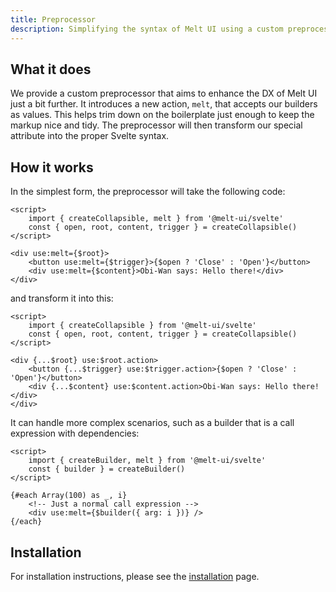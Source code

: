 ```yaml
---
title: Preprocessor
description: Simplifying the syntax of Melt UI using a custom preprocessor.
---
```


## What it does

We provide a custom preprocessor that aims to enhance the DX of Melt UI just a bit further. It
introduces a new action, `melt`, that accepts our builders as values. This helps trim down on the
boilerplate just enough to keep the markup nice and tidy. The preprocessor will then transform our special
attribute into the proper Svelte syntax.

## How it works

In the simplest form, the preprocessor will take the following code:

```svelte
<script>
	import { createCollapsible, melt } from '@melt-ui/svelte'
	const { open, root, content, trigger } = createCollapsible()
</script>

<div use:melt={$root}>
	<button use:melt={$trigger}>{$open ? 'Close' : 'Open'}</button>
	<div use:melt={$content}>Obi-Wan says: Hello there!</div>
</div>
```

and transform it into this:

```svelte
<script>
	import { createCollapsible } from '@melt-ui/svelte'
	const { open, root, content, trigger } = createCollapsible()
</script>

<div {...$root} use:$root.action>
	<button {...$trigger} use:$trigger.action>{$open ? 'Close' : 'Open'}</button>
	<div {...$content} use:$content.action>Obi-Wan says: Hello there!</div>
</div>
```

It can handle more complex scenarios, such as a builder that is a call expression with dependencies:

```svelte
<script>
	import { createBuilder, melt } from '@melt-ui/svelte'
	const { builder } = createBuilder()
</script>

{#each Array(100) as _, i}
	<!-- Just a normal call expression -->
	<div use:melt={$builder({ arg: i })} />
{/each}
```

## Installation

For installation instructions, please see the [installation](/docs/installation) page.
